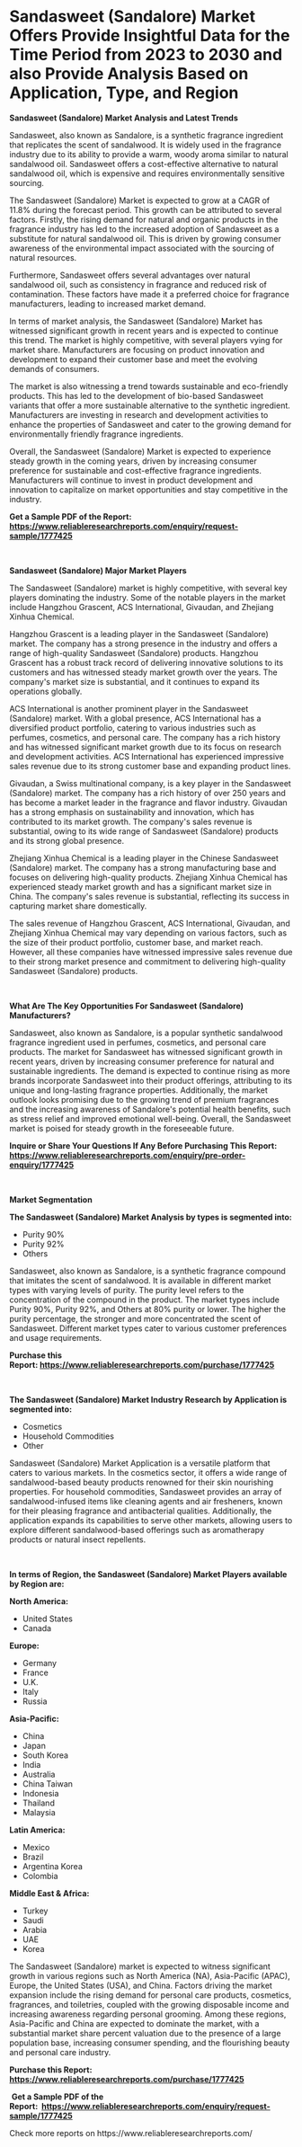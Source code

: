 <p><h1>Sandasweet (Sandalore) Market Offers Provide Insightful Data for the Time Period from 2023 to 2030 and also Provide Analysis Based on Application, Type, and Region</h1></p><p><strong>Sandasweet (Sandalore) Market Analysis and Latest Trends</strong></p>
<p><p>Sandasweet, also known as Sandalore, is a synthetic fragrance ingredient that replicates the scent of sandalwood. It is widely used in the fragrance industry due to its ability to provide a warm, woody aroma similar to natural sandalwood oil. Sandasweet offers a cost-effective alternative to natural sandalwood oil, which is expensive and requires environmentally sensitive sourcing.</p><p>The Sandasweet (Sandalore) Market is expected to grow at a CAGR of 11.8% during the forecast period. This growth can be attributed to several factors. Firstly, the rising demand for natural and organic products in the fragrance industry has led to the increased adoption of Sandasweet as a substitute for natural sandalwood oil. This is driven by growing consumer awareness of the environmental impact associated with the sourcing of natural resources.</p><p>Furthermore, Sandasweet offers several advantages over natural sandalwood oil, such as consistency in fragrance and reduced risk of contamination. These factors have made it a preferred choice for fragrance manufacturers, leading to increased market demand.</p><p>In terms of market analysis, the Sandasweet (Sandalore) Market has witnessed significant growth in recent years and is expected to continue this trend. The market is highly competitive, with several players vying for market share. Manufacturers are focusing on product innovation and development to expand their customer base and meet the evolving demands of consumers.</p><p>The market is also witnessing a trend towards sustainable and eco-friendly products. This has led to the development of bio-based Sandasweet variants that offer a more sustainable alternative to the synthetic ingredient. Manufacturers are investing in research and development activities to enhance the properties of Sandasweet and cater to the growing demand for environmentally friendly fragrance ingredients.</p><p>Overall, the Sandasweet (Sandalore) Market is expected to experience steady growth in the coming years, driven by increasing consumer preference for sustainable and cost-effective fragrance ingredients. Manufacturers will continue to invest in product development and innovation to capitalize on market opportunities and stay competitive in the industry.</p></p>
<p><strong>Get a Sample PDF of the Report:&nbsp; <a href="https://www.reliableresearchreports.com/enquiry/request-sample/1777425">https://www.reliableresearchreports.com/enquiry/request-sample/1777425</a></strong></p>
<p>&nbsp;</p>
<p><strong>Sandasweet (Sandalore) Major Market Players</strong></p>
<p><p>The Sandasweet (Sandalore) market is highly competitive, with several key players dominating the industry. Some of the notable players in the market include Hangzhou Grascent, ACS International, Givaudan, and Zhejiang Xinhua Chemical. </p><p>Hangzhou Grascent is a leading player in the Sandasweet (Sandalore) market. The company has a strong presence in the industry and offers a range of high-quality Sandasweet (Sandalore) products. Hangzhou Grascent has a robust track record of delivering innovative solutions to its customers and has witnessed steady market growth over the years. The company's market size is substantial, and it continues to expand its operations globally.</p><p>ACS International is another prominent player in the Sandasweet (Sandalore) market. With a global presence, ACS International has a diversified product portfolio, catering to various industries such as perfumes, cosmetics, and personal care. The company has a rich history and has witnessed significant market growth due to its focus on research and development activities. ACS International has experienced impressive sales revenue due to its strong customer base and expanding product lines.</p><p>Givaudan, a Swiss multinational company, is a key player in the Sandasweet (Sandalore) market. The company has a rich history of over 250 years and has become a market leader in the fragrance and flavor industry. Givaudan has a strong emphasis on sustainability and innovation, which has contributed to its market growth. The company's sales revenue is substantial, owing to its wide range of Sandasweet (Sandalore) products and its strong global presence.</p><p>Zhejiang Xinhua Chemical is a leading player in the Chinese Sandasweet (Sandalore) market. The company has a strong manufacturing base and focuses on delivering high-quality products. Zhejiang Xinhua Chemical has experienced steady market growth and has a significant market size in China. The company's sales revenue is substantial, reflecting its success in capturing market share domestically.</p><p>The sales revenue of Hangzhou Grascent, ACS International, Givaudan, and Zhejiang Xinhua Chemical may vary depending on various factors, such as the size of their product portfolio, customer base, and market reach. However, all these companies have witnessed impressive sales revenue due to their strong market presence and commitment to delivering high-quality Sandasweet (Sandalore) products.</p></p>
<p>&nbsp;</p>
<p><strong>What Are The Key Opportunities For Sandasweet (Sandalore) Manufacturers?</strong></p>
<p><p>Sandasweet, also known as Sandalore, is a popular synthetic sandalwood fragrance ingredient used in perfumes, cosmetics, and personal care products. The market for Sandasweet has witnessed significant growth in recent years, driven by increasing consumer preference for natural and sustainable ingredients. The demand is expected to continue rising as more brands incorporate Sandasweet into their product offerings, attributing to its unique and long-lasting fragrance properties. Additionally, the market outlook looks promising due to the growing trend of premium fragrances and the increasing awareness of Sandalore's potential health benefits, such as stress relief and improved emotional well-being. Overall, the Sandasweet market is poised for steady growth in the foreseeable future.</p></p>
<p><strong>Inquire or Share Your Questions If Any Before Purchasing This Report: <a href="https://www.reliableresearchreports.com/enquiry/pre-order-enquiry/1777425">https://www.reliableresearchreports.com/enquiry/pre-order-enquiry/1777425</a></strong></p>
<p>&nbsp;</p>
<p><strong>Market Segmentation</strong></p>
<p><strong>The Sandasweet (Sandalore) Market Analysis by types is segmented into:</strong></p>
<p><ul><li>Purity 90%</li><li>Purity 92%</li><li>Others</li></ul></p>
<p><p>Sandasweet, also known as Sandalore, is a synthetic fragrance compound that imitates the scent of sandalwood. It is available in different market types with varying levels of purity. The purity level refers to the concentration of the compound in the product. The market types include Purity 90%, Purity 92%, and Others at 80% purity or lower. The higher the purity percentage, the stronger and more concentrated the scent of Sandasweet. Different market types cater to various customer preferences and usage requirements.</p></p>
<p><strong>Purchase this Report:&nbsp;<a href="https://www.reliableresearchreports.com/purchase/1777425">https://www.reliableresearchreports.com/purchase/1777425</a></strong></p>
<p>&nbsp;</p>
<p><strong>The Sandasweet (Sandalore) Market Industry Research by Application is segmented into:</strong></p>
<p><ul><li>Cosmetics</li><li>Household Commodities</li><li>Other</li></ul></p>
<p><p>Sandasweet (Sandalore) Market Application is a versatile platform that caters to various markets. In the cosmetics sector, it offers a wide range of sandalwood-based beauty products renowned for their skin nourishing properties. For household commodities, Sandasweet provides an array of sandalwood-infused items like cleaning agents and air fresheners, known for their pleasing fragrance and antibacterial qualities. Additionally, the application expands its capabilities to serve other markets, allowing users to explore different sandalwood-based offerings such as aromatherapy products or natural insect repellents.</p></p>
<p>&nbsp;</p>
<p><strong>In terms of Region, the Sandasweet (Sandalore) Market Players available by Region are:</strong></p>
<p>
    <p> <strong> North America: </strong>
        <ul>
            <li>United States</li>
            <li>Canada</li>
        </ul>
        </p> 
    <p> <strong> Europe: </strong>
        <ul>
            <li>Germany</li>
            <li>France</li>
            <li>U.K.</li>
            <li>Italy</li>
            <li>Russia</li>
        </ul>
        </p> 
    <p> <strong> Asia-Pacific: </strong>
        <ul>
            <li>China</li>
            <li>Japan</li>
            <li>South Korea</li>
            <li>India</li>
            <li>Australia</li>
            <li>China Taiwan</li>
            <li>Indonesia</li>
            <li>Thailand</li>
            <li>Malaysia</li>
        </ul>
        </p> 
    <p> <strong> Latin America: </strong>
        <ul>
            <li>Mexico</li>
            <li>Brazil</li>
            <li>Argentina Korea</li>
            <li>Colombia</li>
        </ul>
        </p> 
    <p> <strong> Middle East & Africa: </strong>
        <ul>
            <li>Turkey</li>
            <li>Saudi</li>
            <li>Arabia</li>
            <li>UAE</li>
            <li>Korea</li>
        </ul>
    </p>
    </p>
<p><p>The Sandasweet (Sandalore) market is expected to witness significant growth in various regions such as North America (NA), Asia-Pacific (APAC), Europe, the United States (USA), and China. Factors driving the market expansion include the rising demand for personal care products, cosmetics, fragrances, and toiletries, coupled with the growing disposable income and increasing awareness regarding personal grooming. Among these regions, Asia-Pacific and China are expected to dominate the market, with a substantial market share percent valuation due to the presence of a large population base, increasing consumer spending, and the flourishing beauty and personal care industry.</p></p>
<p><strong>Purchase this Report: <a href="https://www.reliableresearchreports.com/purchase/1777425">https://www.reliableresearchreports.com/purchase/1777425</a></strong></p>
<p>&nbsp;<strong>Get a Sample PDF of the Report:&nbsp;&nbsp;<a href="https://www.reliableresearchreports.com/enquiry/request-sample/1777425">https://www.reliableresearchreports.com/enquiry/request-sample/1777425</a></strong></p>
<p><strong></strong></p>
<p>Check more reports on https://www.reliableresearchreports.com/</p>